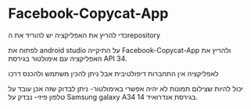 # Facebook-Copycat-App
כדי להריץ את האפליקציה יש להוריד את הrepository

לפתוח את android studio על התיקייה Facebook-Copycat-App ולהריץ את האפליקציה עם אימולטור בגירסת API 34.

לאפליקציה אין התחברות דיפולטיבית אבל ניתן להכין משתמש ולהכנס דרכו

יכול להיות שצילום תמונות לא יהיה אפשרי באימולטור- ניתן לבדוק שזה אכן עובד על טלפון פיזי- נבדק על Samsung galaxy A34 בגירסת אנדרואיד 14.
